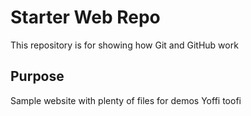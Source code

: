 # Starter Web Repo

This repository is for showing how Git and GitHub work

## Purpose

Sample website with plenty of files for demos
Yoffi toofi
